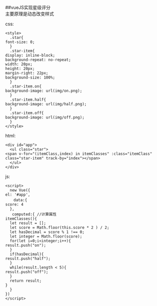 ##vueJS实现星级评分  
主要原理是动态改变样式    
  
css:  

    <style>
      .star{
    font-size: 0;
      }
      .star-item{
    display: inline-block;
    background-repeat: no-repeat;
    width: 20px;
    height: 20px;
    margin-right: 22px;
    background-size: 100%;
      }
      .star-item.on{
    background-image: url(img/on.png);
      }
      .star-item.half{
    background-image: url(img/half.png);
      }
      .star-item.off{
    background-image: url(img/off.png);
      }
    </style>

  
html:  

    
    <div id="app">
      <ul class="star">
    <span v-for="(itemClass,index) in itemClasses" :class="itemClass" class="star-item" track-by="index"></span>
      </ul>
    </div>


js:  
    
    <script>
      new Vue({
    el: '#app',
      　data:{
    score: 4
      },
       computed:{ //计算属性
    itemClasses(){
      let result = [];
      let score = Math.floor(this.score * 2 ) / 2;
      let hasDecimal = score % 1 !== 0;
      let integer = Math.floor(score);
      for(let i=0;i<integer;i++){
    result.push("on");
      }
      if(hasDecimal){
    result.push("half");
      }
      while(result.length < 5){
    result.push("off");
      }
      return result;
    }
      }
    })
    </script>
